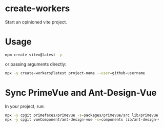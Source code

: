 # create-workers

Start an opinioned vite project.

# Usage

```sh
npm create vitex@latest -y
```

or passing arguments directly:

```sh
npx -y create-workers@latest project-name --user=github-username
```
# Sync PrimeVue and Ant-Design-Vue
In your project, run:
```sh
npx -y cpgit primefaces/primevue -s=packages/primevue/src lib/primevue
npx -y cpgit vueComponent/ant-design-vue -s=components lib/ant-design-vue
```

